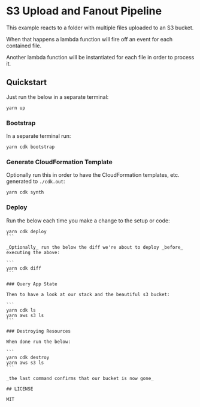 # S3 Upload and Fanout Pipeline

This example reacts to a folder with multiple files uploaded to an S3 bucket.

When that happens a lambda function will fire off an event for each contained
file.

Another lambda function will be instantiated for each file in order to process it.

## Quickstart

Just run the below in a separate terminal:

```
yarn up
```

### Bootstrap

In a separate terminal run:

```
yarn cdk bootstrap
```

### Generate CloudFormation Template

Optionally run this in order to have the CloudFormation templates, etc. generated to
`./cdk.out`:

```
yarn cdk synth
```

### Deploy

Run the below each time you make a change to the setup or code:

````
yarn cdk deploy
```

_Optionally_ run the below the diff we're about to deploy _before_ executing the above:

```
yarn cdk diff
```

### Query App State

Then to have a look at our stack and the beautiful s3 bucket:

```
yarn cdk ls
yarn aws s3 ls
```

### Destroying Resources

When done run the below:

```
yarn cdk destroy
yarn aws s3 ls
```

_the last command confirms that our bucket is now gone_

## LICENSE

MIT
